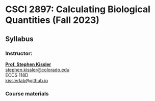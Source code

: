 # CSCI 2897: Calculating Biological Quantities (Fall 2023)

## Syllabus 

### Instructor:
__[Prof. Stephen Kissler](stephen.kissler@colorado.edu)__\
[stephen.kissler@colorado.edu](stephen.kissler@colorado.edu)\
ECCS 118D\
[kisslerlab@github.io](http://www.kisslerlab@github.io)

### Course materials 
